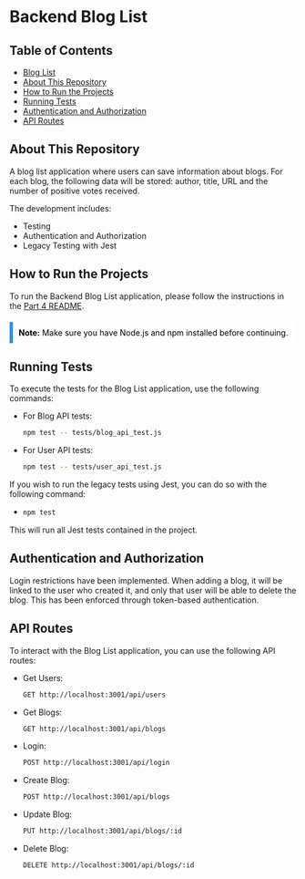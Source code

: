# Backend Blog List

## Table of Contents

- [Blog List](#blog-list)
- [About This Repository](#about-this-repository)
- [How to Run the Projects](#how-to-run-the-projects)
- [Running Tests](#running-tests)
- [Authentication and Authorization](#authentication-and-authorization)
- [API Routes](#api-routes)

## About This Repository

A blog list application where users can save information about blogs. For each blog, the following data will be stored: author, title, URL and the number of positive votes received.

The development includes:
- Testing
- Authentication and Authorization
- Legacy Testing with Jest

## How to Run the Projects

To run the Backend Blog List application, please follow the instructions in the [Part 4 README](../README.md#how-to-run-the-projects).

<div style="background-color: #ffffff; border-left: 6px solid #2196F3; padding: 10px; color: #000000; margin: 20px 0;">
  <strong>Note:</strong> Make sure you have Node.js and npm installed before continuing.
</div>

## Running Tests

To execute the tests for the Blog List application, use the following commands:

- For Blog API tests:
  ```bash
  npm test -- tests/blog_api_test.js
- For User API tests:
  ```bash
  npm test -- tests/user_api_test.js
If you wish to run the legacy tests using Jest, you can do so with the following command:
  - ```bash
    npm test
This will run all Jest tests contained in the project.

## Authentication and Authorization

Login restrictions have been implemented. When adding a blog, it will be linked to the user who created it, and only that user will be able to delete the blog. This has been enforced through token-based authentication.

## API Routes
To interact with the Blog List application, you can use the following API routes:
- Get Users:
  ```bash
  GET http://localhost:3001/api/users
- Get Blogs:
  ```bash
  GET http://localhost:3001/api/blogs
- Login:
  ```bash
  POST http://localhost:3001/api/login
- Create Blog:
  ```bash
  POST http://localhost:3001/api/blogs
- Update Blog:
  ```bash
  PUT http://localhost:3001/api/blogs/:id
- Delete Blog:
  ```bash
  DELETE http://localhost:3001/api/blogs/:id